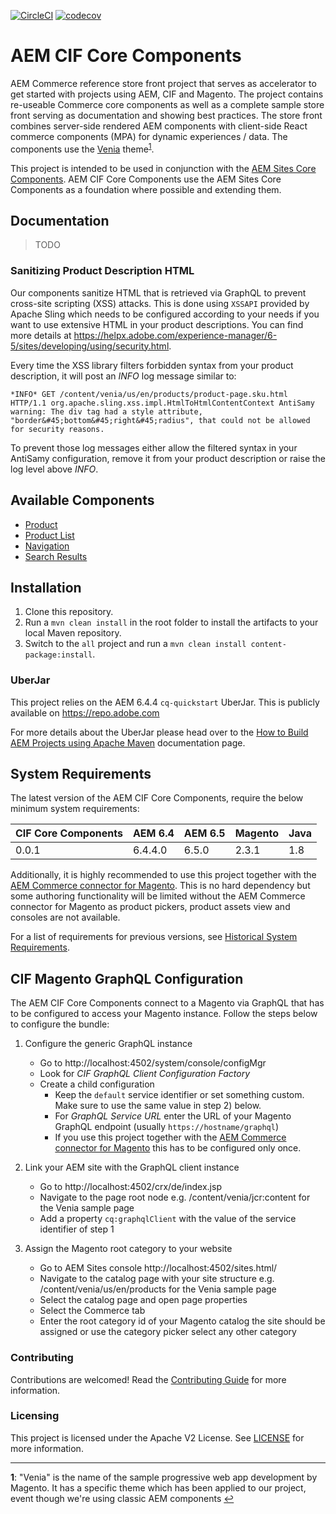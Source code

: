 [![CircleCI](https://circleci.com/gh/adobe/aem-core-cif-components.svg?style=svg)](https://circleci.com/gh/adobe/aem-core-cif-components)
[![codecov](https://codecov.io/gh/adobe/aem-core-cif-components/branch/master/graph/badge.svg)](https://codecov.io/gh/adobe/aem-core-cif-components)

# AEM CIF Core Components
AEM Commerce reference store front project that serves as accelerator to get started with projects using AEM, CIF and Magento. The project contains re-useable Commerce core components as well as a complete sample store front serving as documentation and showing best practices. The store front combines server-side rendered AEM components with client-side React commerce components (MPA) for dynamic experiences / data. The components use the [Venia](https://github.com/magento-research/pwa-studio/tree/develop/packages/venia-concept) theme<sup id="a1">[1](#f1)</sup>. 

This project is intended to be used in conjunction with the [AEM Sites Core Components](https://github.com/adobe/aem-core-wcm-components). AEM CIF Core Components use the AEM Sites Core Components as a foundation where possible and extending them.

## Documentation
> TODO

### Sanitizing Product Description HTML
Our components sanitize HTML that is retrieved via GraphQL to prevent cross-site scripting (XSS) attacks.
This is done using `XSSAPI` provided by Apache Sling which needs to be configured according to your needs if you want to use
extensive HTML in your product descriptions. You can find more details at https://helpx.adobe.com/experience-manager/6-5/sites/developing/using/security.html.

Every time the XSS library filters forbidden syntax from your product description, it will post an *INFO* log message similar to:
```
*INFO* GET /content/venia/us/en/products/product-page.sku.html HTTP/1.1 org.apache.sling.xss.impl.HtmlToHtmlContentContext AntiSamy warning: The div tag had a style attribute, "border&#45;bottom&#45;right&#45;radius", that could not be allowed for security reasons.
```
To prevent those log messages either allow the filtered syntax in your AntiSamy configuration, remove it from your product description or raise the log level above *INFO*.

## Available Components
* [Product](ui.apps/src/main/content/jcr_root/apps/venia/components/commerce/product/v1/product)
* [Product List](ui.apps/src/main/content/jcr_root/apps/venia/components/commerce/productlist/v1/productlist)
* [Navigation](ui.apps/src/main/content/jcr_root/apps/venia/components/structure/navigation/v1/navigation)
* [Search Results](ui.apps/src/main/content/jcr_root/apps/venia/components/commerce/searchresults/v1/searchresults)

## Installation
1. Clone this repository.
2. Run a `mvn clean install` in the root folder to install the artifacts to your local Maven repository.
3. Switch to the `all` project and run a `mvn clean install content-package:install`.

### UberJar
This project relies on the AEM 6.4.4 `cq-quickstart` UberJar. This is publicly available on https://repo.adobe.com

For more details about the UberJar please head over to the
[How to Build AEM Projects using Apache Maven](https://helpx.adobe.com/experience-manager/6-4/sites/developing/using/ht-projects-maven.html) documentation page.

## System Requirements
The latest version of the AEM CIF Core Components, require the below minimum system requirements:

| CIF Core Components | AEM 6.4 | AEM 6.5 | Magento | Java |
|---------------------|---------|---------|---------|------|
| 0.0.1               | 6.4.4.0 | 6.5.0   | 2.3.1   | 1.8  |

Additionally, it is highly recommended to use this project together with the [AEM Commerce connector for Magento](https://github.com/adobe/commerce-cif-connector). This is no hard dependency but some authoring functionality will be limited without the AEM Commerce connector for Magento as product pickers, product assets view and consoles are not available.

For a list of requirements for previous versions, see [Historical System Requirements](VERSIONS.md).

## CIF Magento GraphQL Configuration

The AEM CIF Core Components connect to a Magento via GraphQL that has to be configured to access your Magento instance. Follow the steps below to configure the bundle: 

1) Configure the generic GraphQL instance
    * Go to http://localhost:4502/system/console/configMgr
    * Look for _CIF GraphQL Client Configuration Factory_
    * Create a child configuration
        * Keep the `default` service identifier or set something custom. Make sure to use the same value in step 2) below.
        * For _GraphQL Service URL_ enter the URL of your Magento GraphQL endpoint (usually `https://hostname/graphql`)
        * If you use this project together with the [AEM Commerce connector for Magento](https://github.com/adobe/commerce-cif-connector) this has to be configured only once.

2) Link your AEM site with the GraphQL client instance
    * Go to http://localhost:4502/crx/de/index.jsp
    * Navigate to the page root node e.g. /content/venia/jcr:content for the Venia sample page
    * Add a property `cq:graphqlClient` with the value of the service identifier of step 1
    
3) Assign the Magento root category to your website
    * Go to AEM Sites console http://localhost:4502/sites.html/
    * Navigate to the catalog page with your site structure e.g. /content/venia/us/en/products for the Venia sample page
    * Select the catalog page and open page properties
    * Select the Commerce tab
    * Enter the root category id of your Magento catalog the site should be assigned or use the category picker select any other category

### Contributing
 
Contributions are welcomed! Read the [Contributing Guide](.github/CONTRIBUTING.md) for more information.
 
### Licensing
 
This project is licensed under the Apache V2 License. See [LICENSE](LICENSE) for more information.


---
<b id="f1">1</b>: "Venia" is the name of the sample progressive web app development by Magento. It has a specific theme which has been applied to our project, event though we're using classic AEM components [&#8617;](#a1)
